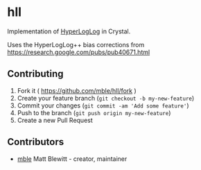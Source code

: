 # hll

Implementation of [HyperLogLog](http://algo.inria.fr/flajolet/Publications/FlFuGaMe07.pdf) in Crystal.

Uses the HyperLogLog++ bias corrections from https://research.google.com/pubs/pub40671.html

## Contributing

1. Fork it ( https://github.com/mble/hll/fork )
2. Create your feature branch (`git checkout -b my-new-feature`)
3. Commit your changes (`git commit -am 'Add some feature'`)
4. Push to the branch (`git push origin my-new-feature`)
5. Create a new Pull Request

## Contributors

- [mble](https://github.com/mble) Matt Blewitt - creator, maintainer
